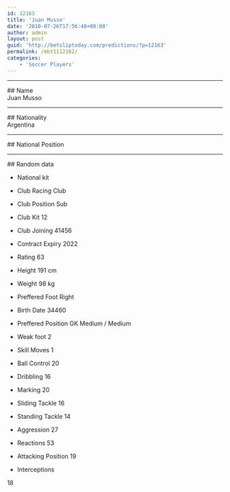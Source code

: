 ```yaml
---
id: 12163
title: 'Juan Musso'
date: '2010-07-26T17:56:40+00:00'
author: admin
layout: post
guid: 'http://betsliptoday.com/predictions/?p=12163'
permalink: /mbt1112162/
categories:
    - 'Soccer Players'
---
```


- - - - - -

\## Name  
 Juan Musso

- - - - - -

\## Nationality  
 Argentina

- - - - - -

\## National Position

- - - - - -

\## Random data

- National kit
- Club
 Racing Club

- Club Position
 Sub

- Club Kit
 12

- Club Joining
 41456

- Contract Expiry
 2022

- Rating
 63

- Height
 191 cm

- Weight
 98 kg

- Preffered Foot
 Right

- Birth Date
 34460

- Preffered Position
 GK Medium / Medium

- Weak foot
 2

- Skill Moves
 1

- Ball Control
 20

- Dribbling
 16

- Marking
 20

- Sliding Tackle
 16

- Standing Tackle
 14

- Aggression
 27

- Reactions
 53

- Attacking Position
 19

- Interceptions

 18